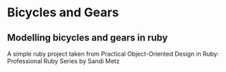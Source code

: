 Bicycles and Gears
==================

Modelling bicycles and gears in ruby
------------------------------------
A simple ruby project taken from Practical Object-Oriented Design in Ruby: Professional Ruby Series by Sandi Metz 